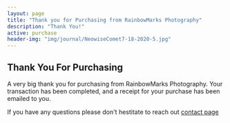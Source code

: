 ```yaml
---
layout: page
title: "Thank you for Purchasing from RainbowMarks Photography"
description: "Thank You!"
active: purchase
header-img: "img/journal/NeowiseComet7-18-2020-5.jpg"
---
```


## Thank You For Purchasing

A very big thank you for purchasing from RainbowMarks Photography. Your transaction has been completed, and a receipt for your purchase has been emailed to you.

If you have any questions please don't hestitate to reach out [contact page](https://cjh.am/rbmcontact)

<form>
</form>

